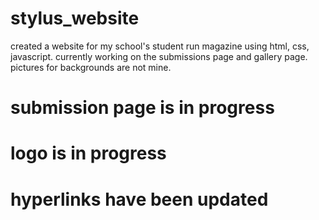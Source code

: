 # stylus_website
created a website for my school's student run magazine using html, css, javascript. currently working on the submissions page and gallery page. pictures for backgrounds are not mine. 

# submission page is in progress
# logo is in progress
# hyperlinks have been updated 
